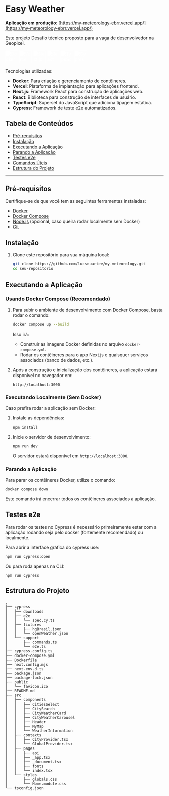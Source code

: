 # Easy Weather

**Aplicação em produção**: [https://my-meteorology-ebrr.vercel.app/](https://my-meteorology-ebrr.vercel.app/)

Este projeto Desafio técnico proposto para a vaga de desenvolvedor na Geopixel.

<img src="https://simpleicons.org/icons/docker.svg" alt="Docker" width="40" height="40" style="filter: brightness(0) invert(1);"/>
<img src="https://simpleicons.org/icons/vercel.svg" alt="Vercel" width="40" height="40" style="filter: brightness(0) invert(1);"/>
<img src="https://simpleicons.org/icons/nextdotjs.svg" alt="Next.js" width="40" height="40" style="filter: brightness(0) invert(1);"/>
<img src="https://simpleicons.org/icons/react.svg" alt="React" width="40" height="40" style="filter: brightness(0) invert(1);"/>
<img src="https://simpleicons.org/icons/typescript.svg" alt="TypeScript" width="40" height="40" style="filter: brightness(0) invert(1);"/>
<img src="https://simpleicons.org/icons/cypress.svg" alt="Cypress" width="40" height="40" style="filter: brightness(0) invert(1);"/>


Tecnologias utilizadas:

- **Docker**: Para criação e gerenciamento de contêineres.
- **Vercel**: Plataforma de implantação para aplicações frontend.
- **Next.js**: Framework React para construção de aplicações web.
- **React**: Biblioteca para construção de interfaces de usuário.
- **TypeScript**: Superset do JavaScript que adiciona tipagem estática.
- **Cypress**: Framework de teste e2e automatizados.

 ## Tabela de Conteúdos

 - [Pré-requisitos](#pré-requisitos)
 - [Instalação](#instalação)
 - [Executando a Aplicação](#executando-a-aplicação)
 - [Parando a Aplicação](#parando-a-aplicação)
 - [Testes e2e](#testes-e2e)
 - [Comandos Úteis](#comandos-úteis)
 - [Estrutura do Projeto](#estrutura-do-projeto)
---

 ## Pré-requisitos

 Certifique-se de que você tem as seguintes ferramentas instaladas:

 - [Docker](https://www.docker.com/get-started)
 - [Docker Compose](https://docs.docker.com/compose/install/)
 - [Node.js](https://nodejs.org/) (opcional, caso queira rodar localmente sem Docker)
 - [Git](https://git-scm.com/)

 ## Instalação

 1. Clone este repositório para sua máquina local:
    ```bash
    git clone https://github.com/lucsduartee/my-meteorology.git
    cd seu-repositorio
    ```

 ## Executando a Aplicação

 ### Usando Docker Compose (Recomendado)

 1. Para subir o ambiente de desenvolvimento com Docker Compose, basta rodar o comando:
    ```bash
    docker compose up --build
    ```

    Isso irá:
    - Construir as imagens Docker definidas no arquivo `docker-compose.yml`.
    - Rodar os contêineres para o app Next.js e quaisquer serviços associados (banco de dados, etc.).

 2. Após a construção e inicialização dos contêineres, a aplicação estará disponível no navegador em:
    ```
    http://localhost:3000
    ```

 ### Executando Localmente (Sem Docker)

 Caso prefira rodar a aplicação sem Docker:

 1. Instale as dependências:
    ```bash
    npm install
    ```

 2. Inicie o servidor de desenvolvimento:
    ```bash
    npm run dev
    ```

    O servidor estará disponível em `http://localhost:3000`.

###  Parando a Aplicação

 Para parar os contêineres Docker, utilize o comando:

 ```bash
 docker compose down
 ```

 Este comando irá encerrar todos os contêineres associados à aplicação.

## Testes e2e
Para rodar os testes no Cypress é necessário primeiramente estar com a aplicação rodando seja pelo docker (fortemente recomendado) ou localmente.

Para abrir a interface gráfica do cypress use:

```
npm run cypress:open
```
Ou para roda apenas na CLI:

```
npm run cypress
```

## Estrutura do Projeto

 ```plaintext
.
├── cypress
│   ├── downloads
│   ├── e2e
│   │   └── spec.cy.ts
│   ├── fixtures
│   │   ├── hgBrasil.json
│   │   └── openWeather.json
│   └── support
│       ├── commands.ts
│       └── e2e.ts
├── cypress.config.ts
├── docker-compose.yml
├── Dockerfile
├── next.config.mjs
├── next-env.d.ts
├── package.json
├── package-lock.json
├── public
│   └── favicon.ico
├── README.md
├── src
│   ├── components
│   │   ├── CitiesSelect
│   │   ├── CitySearch
│   │   ├── CityWeatherCard
│   │   ├── CityWeatherCarousel
│   │   ├── Header
│   │   ├── MyMap
│   │   └── WeatherInformation
│   ├── contexts
│   │   ├── CityProvider.tsx
│   │   └── GlobalProvider.tsx
│   ├── pages
│   │   ├── api
│   │   ├── _app.tsx
│   │   ├── _document.tsx
│   │   ├── fonts
│   │   └── index.tsx
│   └── styles
│       ├── globals.css
│       └── Home.module.css
└── tsconfig.json
 ```
